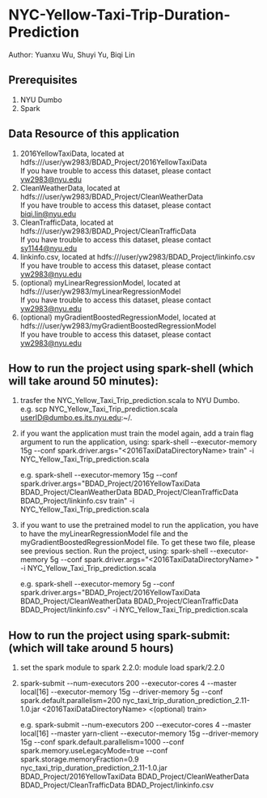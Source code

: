 # NYC-Yellow-Taxi-Trip-Duration-Prediction

Author: Yuanxu Wu, Shuyi Yu, Biqi Lin  

## Prerequisites  
1. NYU Dumbo  
2. Spark

## Data Resource of this application  
1. 2016YellowTaxiData, located at hdfs:///user/yw2983/BDAD_Project/2016YellowTaxiData  
   If you have trouble to access this dataset, please contact yw2983@nyu.edu  
2. CleanWeatherData, located at hdfs:///user/yw2983/BDAD_Project/CleanWeatherData  
   If you have trouble to access this dataset, please contact biqi.lin@nyu.edu  
3. CleanTrafficData, located at hdfs:///user/yw2983/BDAD_Project/CleanTrafficData  
   If you have trouble to access this dataset, please contact sy1144@nyu.edu  
4. linkinfo.csv, located at hdfs:///user/yw2983/BDAD_Project/linkinfo.csv  
   If you have trouble to access this dataset, please contact yw2983@nyu.edu  
5. (optional) myLinearRegressionModel, located at hdfs:///user/yw2983/myLinearRegressionModel  
   If you have trouble to access this dataset, please contact yw2983@nyu.edu  
6. (optional) myGradientBoostedRegressionModel, located at hdfs:///user/yw2983/myGradientBoostedRegressionModel  
   If you have trouble to access this dataset, please contact yw2983@nyu.edu  

## How to run the project using spark-shell (which will take around 50 minutes):  
1. trasfer the NYC_Yellow_Taxi_Trip_prediction.scala to NYU Dumbo.  
e.g. scp NYC_Yellow_Taxi_Trip_prediction.scala <userID@dumbo.es.its.nyu.edu>:~/.  

2. if you want the application must train the model again, add a train flag argument to run the application, using: spark-shell --executor-memory 15g --conf spark.driver.args="<2016TaxiDataDirectoryName> <CleanWeatherDataDirectoryName> <CleanTrafficDataDirectoryName> <linkinfoDirectoryName> train" -i NYC_Yellow_Taxi_Trip_prediction.scala  

    e.g. spark-shell --executor-memory 15g --conf spark.driver.args="BDAD_Project/2016YellowTaxiData BDAD_Project/CleanWeatherData BDAD_Project/CleanTrafficData BDAD_Project/linkinfo.csv train" -i NYC_Yellow_Taxi_Trip_prediction.scala  
   
3. if you want to use the pretrained model to run the application, you have to have the myLinearRegressionModel file and the myGradientBoostedRegressionModel file. To get these two file, please see previous section. Run the project, using: spark-shell --executor-memory 5g --conf spark.driver.args="<2016TaxiDataDirectoryName> <CleanWeatherDataDirectoryName> <CleanTrafficDataDirectoryName> <linkinfoDirectoryName>"  -i NYC_Yellow_Taxi_Trip_prediction.scala  

    e.g. spark-shell --executor-memory 5g --conf spark.driver.args="BDAD_Project/2016YellowTaxiData BDAD_Project/CleanWeatherData BDAD_Project/CleanTrafficData BDAD_Project/linkinfo.csv" -i  NYC_Yellow_Taxi_Trip_prediction.scala  

## How to run the project using spark-submit: (which will take around 5 hours)  
1. set the spark module to spark 2.2.0: module load spark/2.2.0  

2. spark-submit --num-executors 200  --executor-cores 4 --master local[16] --executor-memory 15g --driver-memory 5g --conf spark.default.parallelism=200 nyc_taxi_trip_duration_prediction_2.11-1.0.jar <2016TaxiDataDirectoryName> <CleanWeatherDataDirectoryName> <CleanTrafficDataDirectoryName> <linkinfoDirectoryName> <(optional) train>  

    e.g. spark-submit --num-executors 200  --executor-cores 4 --master local[16] --master yarn-client --executor-memory 15g --driver-memory 15g --conf spark.default.parallelism=1000 --conf spark.memory.useLegacyMode=true --conf spark.storage.memoryFraction=0.9 nyc_taxi_trip_duration_prediction_2.11-1.0.jar BDAD_Project/2016YellowTaxiData BDAD_Project/CleanWeatherData BDAD_Project/CleanTrafficData BDAD_Project/linkinfo.csv  

  
  

